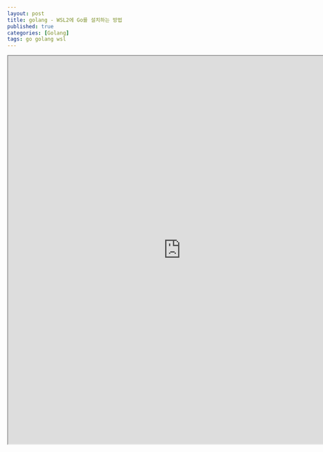 ```yaml
---
layout: post
title: golang - WSL2에 Go를 설치하는 방법
published: true
categories: [Golang]
tags: go golang wsl
---
```

<iframe width="800" height="900" src="https://docs.google.com/document/d/e/2PACX-1vQoklqxI7Rnk8t8-Avn8nW3PqicgzkTWVACOy_Q45Zb6sN8AU4RaKGf6JWVYzRVzY1s2OA-71j6Dv3Y/pub?embedded=true"></iframe>    
  
  